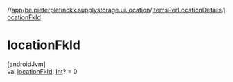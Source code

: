 //[app](../../../index.md)/[be.pieterpletinckx.supplystorage.ui.location](../index.md)/[ItemsPerLocationDetails](index.md)/[locationFkId](location-fk-id.md)

# locationFkId

[androidJvm]\
val [locationFkId](location-fk-id.md): [Int](https://kotlinlang.org/api/latest/jvm/stdlib/kotlin/-int/index.html)? = 0
